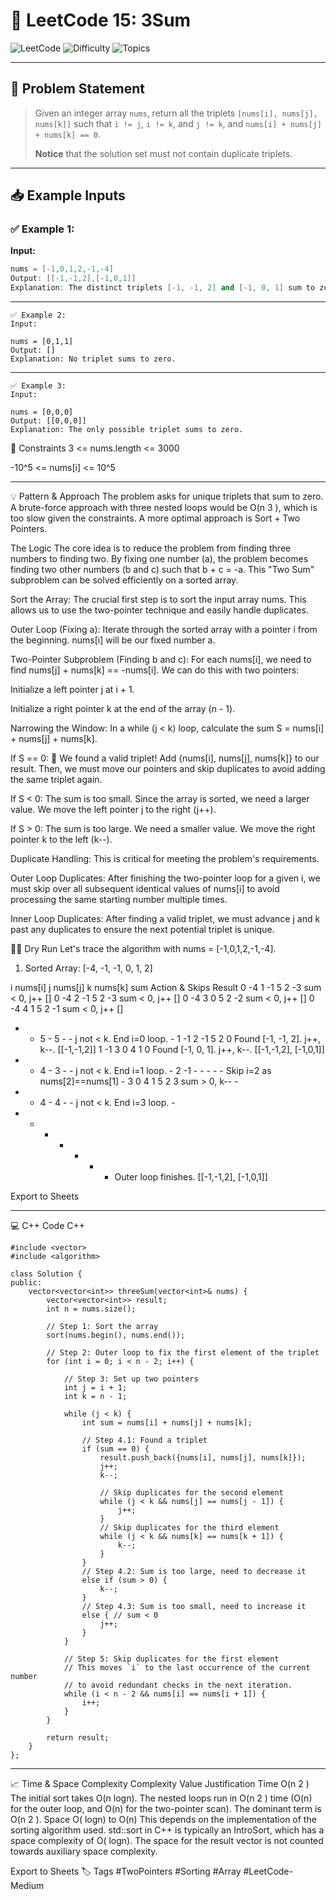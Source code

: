 # 🔢 LeetCode 15: 3Sum

![LeetCode](https://img.shields.io/badge/LeetCode-15-blue?style=for-the-badge&logo=leetcode)
![Difficulty](https://img.shields.io/badge/Difficulty-Medium-yellow?style=for-the-badge)
![Topics](https://img.shields.io/badge/Topics-Two%20Pointers%2C%20Sorting-brightgreen?style=for-the-badge)

---

## 📘 Problem Statement

> Given an integer array `nums`, return all the triplets `[nums[i], nums[j], nums[k]]` such that `i != j`, `i != k`, and `j != k`, and `nums[i] + nums[j] + nums[k] == 0`.
>
> **Notice** that the solution set must not contain duplicate triplets.

---

## 📥 Example Inputs

### ✅ Example 1:

**Input:**
```cpp
nums = [-1,0,1,2,-1,-4]
Output: [[-1,-1,2],[-1,0,1]]
Explanation: The distinct triplets [-1, -1, 2] and [-1, 0, 1] sum to zero. The order of triplets in the output doesn't matter.
```
---
```
✅ Example 2:
Input:

nums = [0,1,1]
Output: []
Explanation: No triplet sums to zero.
```
---
```
✅ Example 3:
Input:

nums = [0,0,0]
Output: [[0,0,0]]
Explanation: The only possible triplet sums to zero.

```

📌 Constraints
3 <= nums.length <= 3000

-10^5 <= nums[i] <= 10^5

---

💡 Pattern & Approach
The problem asks for unique triplets that sum to zero. A brute-force approach with three nested loops would be O(n 
3
 ), which is too slow given the constraints. A more optimal approach is Sort + Two Pointers.

The Logic
The core idea is to reduce the problem from finding three numbers to finding two. By fixing one number (a), the problem becomes finding two other numbers (b and c) such that b + c = -a. This "Two Sum" subproblem can be solved efficiently on a sorted array.

Sort the Array: The crucial first step is to sort the input array nums. This allows us to use the two-pointer technique and easily handle duplicates.

Outer Loop (Fixing a): Iterate through the sorted array with a pointer i from the beginning. nums[i] will be our fixed number a.

Two-Pointer Subproblem (Finding b and c): For each nums[i], we need to find nums[j] + nums[k] == -nums[i]. We can do this with two pointers:

Initialize a left pointer j at i + 1.

Initialize a right pointer k at the end of the array (n - 1).

Narrowing the Window: In a while (j < k) loop, calculate the sum S = nums[i] + nums[j] + nums[k].

If S == 0: 🎯 We found a valid triplet! Add {nums[i], nums[j], nums[k]} to our result. Then, we must move our pointers and skip duplicates to avoid adding the same triplet again.

If S < 0: The sum is too small. Since the array is sorted, we need a larger value. We move the left pointer j to the right (j++).

If S > 0: The sum is too large. We need a smaller value. We move the right pointer k to the left (k--).

Duplicate Handling: This is critical for meeting the problem's requirements.

Outer Loop Duplicates: After finishing the two-pointer loop for a given i, we must skip over all subsequent identical values of nums[i] to avoid processing the same starting number multiple times.

Inner Loop Duplicates: After finding a valid triplet, we must advance j and k past any duplicates to ensure the next potential triplet is unique.

🏃‍♂️ Dry Run
Let's trace the algorithm with nums = [-1,0,1,2,-1,-4].

1. Sorted Array: [-4, -1, -1, 0, 1, 2]

i	nums[i]	j	nums[j]	k	nums[k]	sum	Action & Skips	Result
0	-4	1	-1	5	2	-3	sum < 0, j++	[]
0	-4	2	-1	5	2	-3	sum < 0, j++	[]
0	-4	3	0	5	2	-2	sum < 0, j++	[]
0	-4	4	1	5	2	-1	sum < 0, j++	[]
-	-	5	-	5	-	-	j not < k. End i=0 loop.	-
1	-1	2	-1	5	2	0	Found [-1, -1, 2]. j++, k--.	[[-1,-1,2]]
1	-1	3	0	4	1	0	Found [-1, 0, 1]. j++, k--.	[[-1,-1,2], [-1,0,1]]
-	-	4	-	3	-	-	j not < k. End i=1 loop.	-
2	-1	-	-	-	-	-	Skip i=2 as nums[2]==nums[1]	-
3	0	4	1	5	2	3	sum > 0, k--	-
-	-	4	-	4	-	-	j not < k. End i=3 loop.	-
-	-	-	-	-	-	-	Outer loop finishes.	[[-1,-1,2], [-1,0,1]]

Export to Sheets

---

💻 C++ Code
C++
```
#include <vector>
#include <algorithm>

class Solution {
public:
    vector<vector<int>> threeSum(vector<int>& nums) {
        vector<vector<int>> result;
        int n = nums.size();
        
        // Step 1: Sort the array
        sort(nums.begin(), nums.end());
        
        // Step 2: Outer loop to fix the first element of the triplet
        for (int i = 0; i < n - 2; i++) {
            
            // Step 3: Set up two pointers
            int j = i + 1;
            int k = n - 1;
            
            while (j < k) {
                int sum = nums[i] + nums[j] + nums[k];
                
                // Step 4.1: Found a triplet
                if (sum == 0) {
                    result.push_back({nums[i], nums[j], nums[k]});
                    j++;
                    k--;
                    
                    // Skip duplicates for the second element
                    while (j < k && nums[j] == nums[j - 1]) {
                        j++;
                    }
                    // Skip duplicates for the third element
                    while (j < k && nums[k] == nums[k + 1]) {
                        k--;
                    }
                } 
                // Step 4.2: Sum is too large, need to decrease it
                else if (sum > 0) {
                    k--;
                } 
                // Step 4.3: Sum is too small, need to increase it
                else { // sum < 0
                    j++;
                }
            }
            
            // Step 5: Skip duplicates for the first element
            // This moves `i` to the last occurrence of the current number
            // to avoid redundant checks in the next iteration.
            while (i < n - 2 && nums[i] == nums[i + 1]) {
                i++;
            }
        }
        
        return result;
    }
};

```

---
📈 Time & Space Complexity
Complexity	Value	Justification
Time	O(n 
2
 )	The initial sort takes O(n
logn). The nested loops run in O(n 
2
 ) time (O(n) for the outer loop, and O(n) for the two-pointer scan). The dominant term is O(n 
2
 ).
Space	O(
logn) to O(n)	This depends on the implementation of the sorting algorithm used. std::sort in C++ is typically an IntroSort, which has a space complexity of O(
logn). The space for the result vector is not counted towards auxiliary space complexity.

Export to Sheets
🏷️ Tags
#TwoPointers #Sorting #Array #LeetCode-Medium
